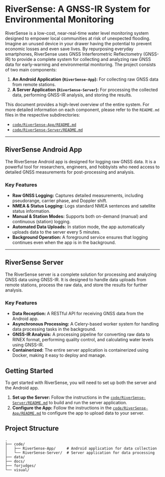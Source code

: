 # RiverSense: A GNSS-IR System for Environmental Monitoring

RiverSense is a low-cost, near-real-time water level monitoring system designed to empower local communities at risk of unexpected flooding. Imagine an unused device in your drawer having the potential to prevent economic losses and even save lives. By repurposing everyday smartphones, RiverSense uses GNSS Interferometric Reflectometry (GNSS-IR) to provide a complete system for collecting and analyzing raw GNSS data for early-warning and environmental monitoring. The project consists of two main components:

1.  **An Android Application (`RiverSense-App`):** For collecting raw GNSS data from remote stations.
2.  **A Server Application (`RiverSense-Server`):** For processing the collected data, performing GNSS-IR analysis, and storing the results.

This document provides a high-level overview of the entire system. For more detailed information on each component, please refer to the `README.md` files in the respective subdirectories:

-   [`code/RiverSense-App/README.md`](code/RiverSense-App/README.md)
-   [`code/RiverSense-Server/README.md`](code/RiverSense-Server/README.md)

---

## RiverSense Android App

The RiverSense Android app is designed for logging raw GNSS data. It is a powerful tool for researchers, engineers, and hobbyists who need access to detailed GNSS measurements for post-processing and analysis.

### Key Features

-   **Raw GNSS Logging:** Captures detailed measurements, including pseudorange, carrier phase, and Doppler shift.
-   **NMEA & Status Logging:** Logs standard NMEA sentences and satellite status information.
-   **Manual & Station Modes:** Supports both on-demand (manual) and continuous (station) logging.
-   **Automated Data Uploads:** In station mode, the app automatically uploads data to the server every 5 minutes.
-   **Background Operation:** A foreground service ensures that logging continues even when the app is in the background.

---

## RiverSense Server

The RiverSense server is a complete solution for processing and analyzing GNSS data using GNSS-IR. It is designed to handle data uploads from remote stations, process the raw data, and store the results for further analysis.

### Key Features

-   **Data Reception:** A RESTful API for receiving GNSS data from the Android app.
-   **Asynchronous Processing:** A Celery-based worker system for handling data processing tasks in the background.
-   **GNSS-IR Analysis:** A processing pipeline for converting raw data to RINEX format, performing quality control, and calculating water levels using GNSS-IR.
-   **Containerized:** The entire server application is containerized using Docker, making it easy to deploy and manage.

## Getting Started

To get started with RiverSense, you will need to set up both the server and the Android app.

1.  **Set up the Server:** Follow the instructions in the [`code/RiverSense-Server/README.md`](code/RiverSense-Server/README.md) to build and run the server application.
2.  **Configure the App:** Follow the instructions in the [`code/RiverSense-App/README.md`](code/RiverSense-App/README.md) to configure the app to upload data to your server.

## Project Structure

```
.
├── code/
│   ├── RiverSense-App/     # Android application for data collection
│   └── RiverSense-Server/  # Server application for data processing
├── data/
├── docs/
├── forjudges/
└── visual/

